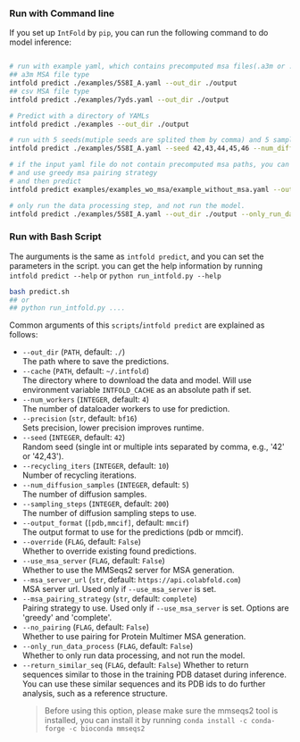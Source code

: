 ### Run with Command line

If you set up `IntFold` by `pip`, you can run the following command to do model inference:

```bash

# run with example yaml, which contains precomputed msa files(.a3m or .csv). the default seed is 42.
## a3m MSA file type
intfold predict ./examples/5S8I_A.yaml --out_dir ./output 
## csv MSA file type
intfold predict ./examples/7yds.yaml --out_dir ./output 

# Predict with a directory of YAMLs
intfold predict ./examples --out_dir ./output

# run with 5 seeds(mutiple seeds are splited them by comma) and 5 samples (the default parameters for AlphaFold3).
intfold predict ./examples/5S8I_A.yaml --seed 42,43,44,45,46 --num_diffusion_samples 5 --out_dir ./output

# if the input yaml file do not contain precomputed msa paths, you can set --use_msa_server to search msa(need internet connection and would take some time) 
# and use greedy msa pairing strategy
# and then predict
intfold predict examples/examples_wo_msa/example_without_msa.yaml --out_dir ./output --seed 42,66 --use_msa_server --msa_pairing_strategy greedy

# only run the data processing step, and not run the model.
intfold predict ./examples/5S8I_A.yaml --out_dir ./output --only_run_data_process

```

### Run with Bash Script

The aurguments is the same as `intfold predict`, and you can set the parameters in the script.
you can get the help information by running `intfold predict --help` or `python run_intfold.py --help`
```bash
bash predict.sh
## or
## python run_intfold.py ....
```
Common arguments of this `scripts`/`intfold predict` are explained as follows:
* `--out_dir` (`PATH`, default: `./`)  
  The path where to save the predictions.
* `--cache` (`PATH`, default: `~/.intfold`)  
  The directory where to download the data and model. Will use environment variable `INTFOLD_CACHE` as an absolute path if set.
* `--num_workers` (`INTEGER`, default: `4`)  
  The number of dataloader workers to use for prediction.
* `--precision` (`str`, default: `bf16`)  
  Sets precision, lower precision improves runtime.
* `--seed` (`INTEGER`, default: `42`)  
  Random seed (single int or multiple ints separated by comma, e.g., '42' or '42,43').
* `--recycling_iters` (`INTEGER`, default: `10`)  
  Number of recycling iterations.
* `--num_diffusion_samples` (`INTEGER`, default: `5`)  
  The number of diffusion samples.
* `--sampling_steps` (`INTEGER`, default: `200`)  
  The number of diffusion sampling steps to use.
* `--output_format` (`[pdb,mmcif]`, default: `mmcif`)  
  The output format to use for the predictions (pdb or mmcif).
* `--override` (`FLAG`, default: `False`)  
  Whether to override existing found predictions.
* `--use_msa_server` (`FLAG`, default: `False`)  
  Whether to use the MMSeqs2 server for MSA generation.
* `--msa_server_url` (`str`, default: `https://api.colabfold.com`)  
  MSA server url. Used only if `--use_msa_server` is set.
* `--msa_pairing_strategy` (`str`, default: `complete`)  
  Pairing strategy to use. Used only if `--use_msa_server` is set. Options are 'greedy' and 'complete'.
* `--no_pairing` (`FLAG`, default: `False`)  
  Whether to use pairing for Protein Multimer MSA generation.
* `--only_run_data_process` (`FLAG`, default: `False`)  
  Whether to only run data processing, and not run the model.
* `--return_similar_seq` (`FLAG`, default: `False`)
  Whether to return sequences similar to those in the training PDB dataset during inference. You can use these similar sequences and its PDB ids to do further analysis, such as a reference structure.
  > Before using this option, please make sure the mmseqs2 tool is installed, you can install it by running `conda install -c conda-forge -c bioconda mmseqs2`